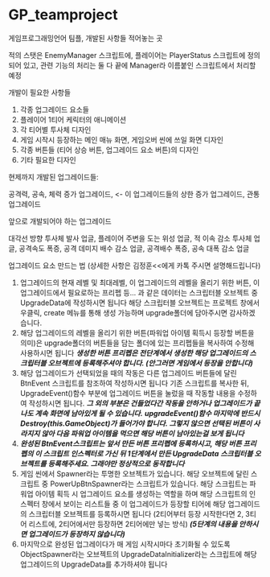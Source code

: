 # GP_teamproject
게임프로그래밍언어 팀플, 개발된 사항들 적어놓는 곳

적의 스탯은 EnemyManager 스크립트에, 플레이어는 PlayerStatus 스크립트에 정의되어 있고, 
관련 기능의 처리는 둘 다 끝에 Manager라 이름붙인 스크립트에서 처리할 예정

개발이 필요한 사항들

1. 각종 업그레이드 요소들
2. 플레이어 1티어 케릭터의 애니메이션
4. 각 티어별 투사체 디자인
5. 게임 시작시 등장하는 메인 매뉴 화면, 게임오버 씬에 쓰일 화면 디자인
6. 각종 버튼들 (티어 상승 버튼, 업그레이드 요소 버튼)의 디자인
7. 기타 필요한 디자인


현제까지 개발된 업그레이드들:

공격력, 공속, 체력 증가 업그레이드, <- 이 업그레이드들의 상한 증가 업그레이드, 관통 업그레이드

앞으로 개발되어야 하는 업그레이드

대각선 방향 투사체 발사 업글, 플레이어 주변을 도는 위성 업글, 적 이속 감소 투사체 업글, 공격속도 폭증, 공격 데미지 배수 감소 업글, 공격배수 폭증, 공속 대폭 감소 업글 


업그레이드 요소 만드는 법 (상세한 사항은 김정훈<<에게 카톡 주시면 설명해드립니다)
1. 업그레이드의 현재 레벨 및 최대레벨, 이 업그레이드의 레벨을 올리기 위한 버튼, 이 업그레이드에서 필요로하는 프리펩 등... 과 같은 데이터는 스크립터블 오브젝트 중 UpgradeData에 작성하시면 됩니다
  해당 스크립터블 오브젝트는 프로젝트 창에서 우클릭, create 메뉴를 통해 생성 가능하며 upgrade폴더에 담아주시면 감사하겠습니다.
2.  해당 업그레이드의 레벨을 올리기 위한 버튼(파워업 아이템 획득시 등장할 버튼을 의미)은 upgrade폴더의 버튼들을 담는 폴더에 있는 프리펩들을 복사하여 수정해 사용하시면 됩니다
    ***생성한 버튼 프리펩은 전단계에서 생성한 해당 업그레이드의 스크립터블 오브젝트에 등록해주셔야 합니다. (안그러면 게임에서 등장을 안합니다)***
3. 해당 업그레이드가 선택되었을 때의 작동은 다른 업그레이드 버튼들에 달린 BtnEvent 스크립트를 참조하여 작성하시면 됩니다
    기존 스크립트를 복사한 뒤, UpgradeEvent()함수 부분에 업그레이드 버튼을 눌렀을 때 작동할 내용을 수정하여 작성하시면 됩니다. ***그 외의 부분은 건들었다간 작동을 안하거나 업그레이드가 끝나도 계속 화면에 남아있게 될 수 있습니다.***
   ***upgradeEvent()함수 마지막에 반드시 Destroy(this.GameObject)가 들어가야 합니다. 그렇지 않으면 선택된 버튼이 사라지지 않아 다음 파워업 아이템을 먹으면 해당 버튼이 남아있는걸 보게 됩니다*** 
4. ***완성된 BtnEvent스크립트는 앞서 만든 버튼 프리펩에 등록하시고, 해당 버튼 프리펩의 이 스크립트 인스펙터로 가신 뒤 1단계에서 만든 UpgradeData 스크립터블 오브젝트를 등록해주세요. 그래야만 정상적으로 동작합니다***
5. 게임 씬에서 Spawner라는 투명한 오브젝트가 있습니다. 해당 오브젝트에 달린 스크립트 중 PowerUpBtnSpawner라는 스크립트가 있습니다. 해당 스크립트는 파워업 아이템 획득 시 업그레이드 요소를 생성하는 역할을 하며
   해당 스크립트의 인스펙터 창에서 보이는 리스트들 중 이 업그레이드가 등장할 티어에 해당 업그레이드의 스크립터블 오브젝트를 등록하시면 됩니다 (2티어부터 등장 시작한다면 2, 3티어 리스트에, 2티어에서만 등장하면 2티어에만 넣는 방식)
   ***(5단계의 내용을 안하시면 업그레이드가 등장하지 않습니다)***
6. 마지막으로 완성된 업그레이다가 매 게임 시작시마다 초기화될 수 있도록 ObjectSpawner라는 오브젝트의 UpgradeDataInitializer라는 스크립트에 해당 업그레이드의 UpgradeData를 추가하셔야 됩니다   
